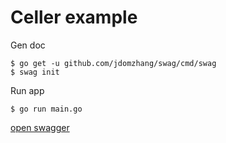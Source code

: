 # Celler example

Gen doc

```console
$ go get -u github.com/jdomzhang/swag/cmd/swag
$ swag init
```

Run app

```console
$ go run main.go
```

[open swagger](http://localhost:8080/swagger/index.html)

